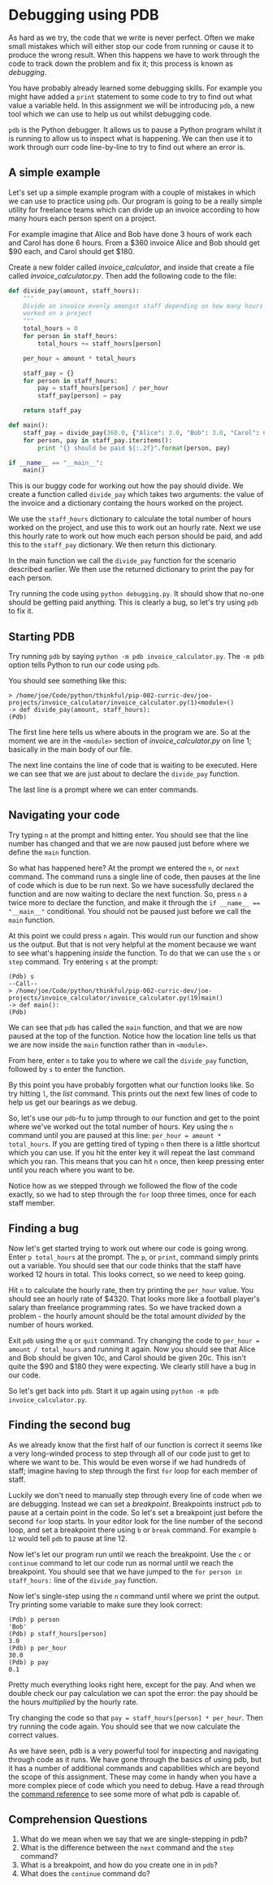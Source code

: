 # Debugging using PDB

As hard as we try, the code that we write is never perfect. Often we make small mistakes which will either stop our code from running or cause it to produce the wrong result. When this happens we have to work through the code to track down the problem and fix it; this process is known as *debugging*.

You have probably already learned some debugging skills. For example you might have added a `print` statement to some code to try to find out what value a variable held.  In this assignment we will be introducing `pdb`, a new tool which we can use to help us out whilst debugging code.

`pdb` is the Python debugger.  It allows us to pause a Python program whilst it is running to allow us to inspect what is happening.  We can then use it to work through ourr code line-by-line to try to find out where an error is.

## A simple example

Let's set up a simple example program with a couple of mistakes in which we can use to practice using `pdb`.  Our program is going to be a really simple utility for freelance teams which can divide up an invoice according to how many hours each person spent on a project.

For example imagine that Alice and Bob have done 3 hours of work each and Carol has done 6 hours.  From a $360 invoice Alice and Bob should get $90 each, and Carol should get $180.

Create a new folder called *invoice_calculator*, and inside that create a file called *invoice_calculator.py*.  Then add the following code to the file:

```python
def divide_pay(amount, staff_hours):
    """
    Divide an invoice evenly amongst staff depending on how many hours they
    worked on a project
    """
    total_hours = 0
    for person in staff_hours:
        total_hours += staff_hours[person]

    per_hour = amount * total_hours

    staff_pay = {}
    for person in staff_hours:
        pay = staff_hours[person] / per_hour
        staff_pay[person] = pay

    return staff_pay

def main():
    staff_pay = divide_pay(360.0, {"Alice": 3.0, "Bob": 3.0, "Carol": 6.0})
    for person, pay in staff_pay.iteritems():
        print "{} should be paid ${:.2f}".format(person, pay)

if __name__ == "__main__":
    main()
```

This is our buggy code for working out how the pay should divide.  We create a function called `divide_pay` which takes two arguments: the value of the invoice and a dictionary containg the hours worked on the project.

We use the `staff_hours` dictionary to calculate the total number of hours worked on the project, and use this to work out an hourly rate.  Next we use this hourly rate to work out how much each person should be paid, and add this to the `staff_pay` dictionary.  We then return this dictionary.

In the main function we call the `divide_pay` function for the scenario described earlier.  We then use the returned dictionary to print the pay for each person.

Try running the code using `python debugging.py`.  It should show that no-one should be getting paid anything.  This is clearly a bug, so let's try using `pdb` to fix it.

## Starting PDB

Try running `pdb` by saying `python -m pdb invoice_calculator.py`.  The `-m pdb` option tells Python to run our code using `pdb`.

You should see something like this:

```pdb
> /home/joe/Code/python/thinkful/pip-002-curric-dev/joe-projects/invoice_calculator/invoice_calculator.py(1)<module>()
-> def divide_pay(amount, staff_hours):
(Pdb)
```

The first line here tells us where abouts in the program we are.  So at the moment we are in the `<module>` section of *invoice_calculator.py* on line 1; basically in the main body of our file.

The next line contains the line of code that is waiting to be executed.  Here we can see that we are just about to declare the `divide_pay` function.

The last line is a prompt where we can enter commands.

## Navigating your code

Try typing `n` at the prompt and hitting enter.  You should see that the line number has changed and that we are now paused just before where we define the `main` function.

So what has happened here?  At the prompt we entered the `n`, or `next` command.  The command runs a single line of code, then pauses at the line of code which is due to be run next.  So we have sucessfully declared the function and are now waiting to declare the next function.  So, press `n` a twice more to declare the function, and make it through the `if __name__ == "__main__"` conditional.  You should not be paused just before we call the `main` function.

At this point we could press `n` again.  This would run our function and show us the output.  But that is not very helpful at the moment because we want to see what's happening *inside* the function.  To do that we can use the `s` or `step` command.  Try entering `s` at the prompt:

```pdb
(Pdb) s
--Call--
> /home/joe/Code/python/thinkful/pip-002-curric-dev/joe-projects/invoice_calculator/invoice_calculator.py(19)main()
-> def main():
(Pdb)
```

We can see that `pdb` has called the `main` function, and that we are now paused at the top of the function.  Notice how the location line tells us that we are now inside the `main` function rather than in `<module>`.

From here, enter `n` to take you to where we call the `divide_pay` function, followed by `s` to enter the function.

By this point you have probably forgotten what our function looks like.  So try hitting `l`, the *list* command.  This prints out the next few lines of code to help us get our bearings as we debug.

So, let's use our `pdb`-fu to jump through to our function and get to the point where we've worked out the total number of hours.  Key using the `n` command until you are paused at this line:  `per_hour = amount * total_hours`.  If you are getting tired of typing `n` then there is a little shortcut which you can use.  If you hit the enter key it will repeat the last command which you ran.  This means that you can hit `n` once, then keep pressing enter until you reach where you want to be.

Notice how as we stepped through we followed the flow of the code exactly, so we had to step through the `for` loop three times, once for each staff member.

## Finding a bug

Now let's get started trying to work out where our code is going wrong.  Enter `p total_hours` at the prompt.  The `p`, or `print`,  command simply prints out a variable.  You should see that our code thinks that the staff have worked 12 hours in total.  This looks correct, so we need to keep going.

Hit `n` to calculate the hourly rate, then try printing the `per_hour` value.  You should see an hourly rate of $4320.  That looks more like a football player's salary than freelance programming rates.  So we have tracked down a problem - the hourly amount should be the total amount *divided* by the number of hours worked.

Exit `pdb` using the `q` or `quit` command.  Try changing the code to `per_hour = amount / total_hours` and running it again.  Now you should see that Alice and Bob should be given 10c, and Carol should be given 20c.  This isn't quite the $90 and $180 they were expecting.  We clearly still have a bug in our code.

So let's get back into `pdb`.  Start it up again using `python -m pdb invoice_calculator.py`.

## Finding the second bug

As we already know that the first half of our function is correct it seems like a very long-winded process to step through all of our code just to get to where we want to be.  This would be even worse if we had hundreds of staff; imagine having to step through the first `for` loop for each member of staff.

Luckily we don't need to manually step through every line of code when we are debugging.  Instead we can set a *breakpoint*.  Breakpoints instruct `pdb` to pause at a certain point in the code.  So let's set a breakpoint just before the second `for` loop starts.  In your editor look for the line number of the second loop, and set a breakpoint there using `b` or `break` command.  For example `b 12` would tell `pdb` to pause at line 12.

Now let's let our program run until we reach the breakpoint.  Use the `c` or `continue` command to let our code run as normal until we reach the breakpoint.  You should see that we have jumped to the `for person in staff_hours:` line of the `divide_pay` function.

Now let's single-step using the `n` command until where we print the output.  Try printing some variable to make sure they look correct:

```pdb
(Pdb) p person
'Bob'
(Pdb) p staff_hours[person]
3.0
(Pdb) p per_hour
30.0
(Pdb) p pay
0.1
```

Pretty much everything looks right here, except for the pay.  And when we double check our pay calculation we can spot the error: the pay should be the hours *multiplied* by the hourly rate.

Try changing the code so that `pay = staff_hours[person] * per_hour`.  Then try running the code again.  You should see that we now calculate the correct values.

As we have seen, pdb is a very powerful tool for inspecting and navigating through code as it runs.  We have gone through the basics of using pdb, but it has a number of additional commands and capabilities which are beyond the scope of this assignment.  These may come in handy when you have a more complex piece of code which you need to debug.  Have a read through the [command reference](https://docs.python.org/2/library/pdb.html#debugger-commands) to see some more of what pdb is capable of.

## Comprehension Questions

1. What do we mean when we say that we are single-stepping in pdb?
2. What is the difference between the `next` command and the `step` command?
3. What is a breakpoint, and how do you create one in in `pdb`?
4. What does the `continue` command do?


